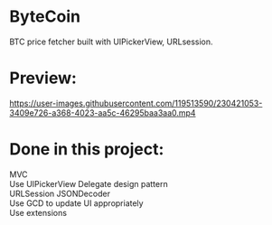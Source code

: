 # ByteCoin
BTC price fetcher built with UIPickerView, URLsession.
# Preview:

https://user-images.githubusercontent.com/119513590/230421053-3409e726-a368-4023-aa5c-46295baa3aa0.mp4


# Done in this project:
MVC  
Use UIPickerView 
Delegate design pattern  
URLSession
JSONDecoder  
Use GCD to update UI appropriately  
Use extensions  
 

